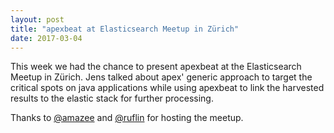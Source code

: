 ```yaml
---
layout: post
title: "apexbeat at Elasticsearch Meetup in Zürich"
date: 2017-03-04
---
```



This week we had the chance to present apexbeat at the Elasticsearch Meetup in Zürich. Jens talked about apex' generic approach to target the critical spots on java applications while using apexbeat to link the harvested results to the elastic stack for further processing.


<script async class="speakerdeck-embed" data-id="8ea8d52acf1643c39c6aa17abc007a5f" data-ratio="1.77777777777778" src="//speakerdeck.com/assets/embed.js"></script>


Thanks to [@amazee](https://twitter.com/amazeeio) and [@ruflin](https://twitter.com/ruflin) for hosting the meetup.
